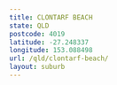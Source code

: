 ```yaml
---
title: CLONTARF BEACH
state: QLD
postcode: 4019
latitude: -27.248337
longitude: 153.088498
url: /qld/clontarf-beach/
layout: suburb
---
```

